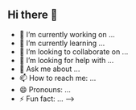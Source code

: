 ## Hi there 👋

<!--
**Kenerion0/Kenerion0** is a ✨ _special_ ✨ repository because its `README.md` (this file) appears on your GitHub profile.

Here are some ideas to get you started:
<-->
- 🔭 I’m currently working on ...
- 🌱 I’m currently learning ...
- 👯 I’m looking to collaborate on ...
- 🤔 I’m looking for help with ...
- 💬 Ask me about ...
- 📫 How to reach me: ...
- 😄 Pronouns: ...
- ⚡ Fun fact: ...
-->
